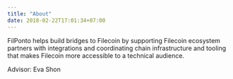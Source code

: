 ```yaml
---
title: "About"
date: 2018-02-22T17:01:34+07:00
---
```


FilPonto helps build bridges to Filecoin by supporting Filecoin ecosystem partners with integrations and coordinating chain infrastructure and tooling that makes Filecoin more accessible to a technical audience.

Advisor: Eva Shon
